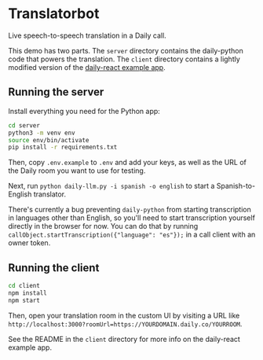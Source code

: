 # Translatorbot

Live speech-to-speech translation in a Daily call.

This demo has two parts. The `server` directory contains the daily-python code that powers the translation. The `client` directory contains a lightly modified version of the [daily-react example app](https://github.com/daily-demos/custom-vide-daily-react-hooks).

## Running the server

Install everything you need for the Python app:

```bash
cd server
python3 -m venv env
source env/bin/activate
pip install -r requirements.txt
```

Then, copy `.env.example` to `.env` and add your keys, as well as the URL of the Daily room you want to use for testing.

Next, run `python daily-llm.py -i spanish -o english` to start a Spanish-to-English translator.

There's currently a bug preventing `daily-python` from starting transcription in languages other than English, so you'll need to start transcription yourself directly in the browser for now. You can do that by running `callObject.startTranscription({"language": "es"});` in a call client with an owner token.

## Running the client

```bash
cd client
npm install
npm start
```

Then, open your translation room in the custom UI by visiting a URL like `http://localhost:3000?roomUrl=https://YOURDOMAIN.daily.co/YOURROOM`.

See the README in the `client` directory for more info on the daily-react example app.
